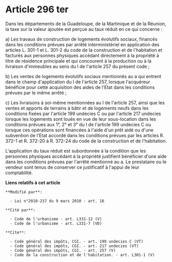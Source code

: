 # Article 296 ter

Dans les départements de la Guadeloupe, de la Martinique et de la Réunion, la taxe sur la valeur ajoutée est perçue au taux
réduit en ce qui concerne : 

a) Les travaux de construction de logements évolutifs sociaux, financés dans les conditions prévues par arrêté
interministériel en application des articles L. 301-1 et L. 301-2 du code de la construction et de l'habitation et facturés
aux personnes physiques accédant directement à la propriété à titre de résidence principale et qui concourent à la production
ou à la livraison d'immeubles au sens du I de l'article 257 du présent code ; 

b) Les ventes de logements évolutifs sociaux mentionnés au a qui entrent dans le champ d'application du I de l'article 257,
lorsque l'acquéreur bénéficie pour cette acquisition des aides de l'Etat dans les conditions prévues par le même arrêté ; 

c) Les livraisons à soi-même mentionnées au I de l'article 257, ainsi que les ventes et apports de terrains à bâtir et de
logements neufs dans les conditions fixées par l'article 199 undecies C ou par l'article 217 undecies lorsque les logements
sont loués en vue de leur sous-location dans les conditions prévues aux 1°, 2° et 3° du I de l'article 199 undecies C ou
lorsque ces opérations sont financées à l'aide d'un prêt aidé ou d'une subvention de l'Etat accordé dans les conditions
prévues par les articles R. 372-1 et R. 372-20 à R. 372-24 du code de la construction et de l'habitation. 

L'application du taux réduit est subordonnée à la condition que les personnes physiques accédant à la propriété justifient
bénéficier d'une aide dans les conditions prévues par l'arrêté mentionné au a. Le prestataire ou le vendeur sont tenus de
conserver ce justificatif à l'appui de leur comptabilité.

**Liens relatifs à cet article**

	**Modifié par**:

	  - Loi n°2010-237 du 9 mars 2010 - art. 16

	**Cité par**:

	  - Code de l'urbanisme - art. L331-12 (V)
	  - Code de l'urbanisme - art. L331-7 (VD)

	**Cite**:

	  - Code général des impôts, CGI. - art. 199 undecies C (VT)
	  - Code général des impôts, CGI. - art. 217 undecies (VT)
	  - Code général des impôts, CGI. - art. 257 (V)
	  - Code de la construction et de l'habitation. - art. L301-1 (V)
